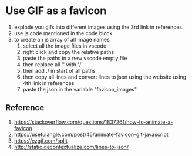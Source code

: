 # Use GIF as a favicon
1. explode you gifs into different images using the 3rd link in references.
2. use js code mentioned in the code block
3. to create an js array of all image names
    1. select all the image files in vscode
    2. right click and copy the relative paths
    3. paste the paths in a new vscode empty file
    4. then replace all '\' with '/'
    5. then add ./ in start of all paths
    6. then copy all lines and convert lines to json using the website using 4th link in references
    7. paste the json in the variable "favicon_images"

## Reference
1. https://stackoverflow.com/questions/1837261/how-to-animate-a-favicon
2. https://usefulangle.com/post/45/animate-favicon-gif-javascript
3. https://ezgif.com/split
4. http://static.decontextualize.com/lines-to-json/